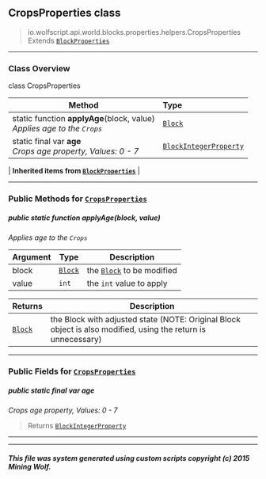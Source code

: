 ## CropsProperties __class__

>io.wolfscript.api.world.blocks.properties.helpers.CropsProperties
>Extends [`BlockProperties`](BlockProperties.md)

---

### Class Overview

class CropsProperties

Method | Type   
--- | :--- 
static function __applyAge__(block, value) <br> _Applies age to the `Crops`_ | [`Block`](../../Block.md)
static final var __age__ <br> _Crops age property, Values: 0 - 7_ | [`BlockIntegerProperty`](../BlockIntegerProperty.md)
 |
__Inherited items from [`BlockProperties`](BlockProperties.md)__ |





---


### Public Methods for [`CropsProperties`](CropsProperties.md)

##### <a id='applyage'></a>public static function __applyAge__(block, value)

_Applies age to the `Crops`_

Argument | Type | Description  
--- | --- | --- 
block | [`Block`](../../Block.md) | the [`Block`](../../Block.md) to be modified
value | `int` | the `int` value to apply

Returns | Description
--- | --- 
[`Block`](../../Block.md) | the Block with adjusted state (NOTE: Original Block object is also modified, using the return is unnecessary)


---

### Public Fields for [`CropsProperties`](CropsProperties.md)

##### <a id='age'></a>public static final var __age__

_Crops age property, Values: 0 - 7_

>Returns
>  [`BlockIntegerProperty`](../BlockIntegerProperty.md)

---


---


##### This file was system generated using custom scripts copyright (c) 2015 Mining Wolf.
	

